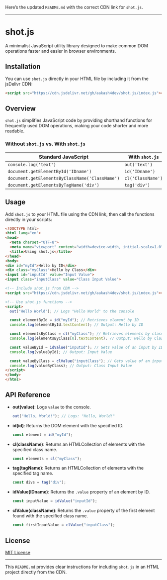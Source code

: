 Here’s the updated `README.md` with the correct CDN link for `shot.js`.

---

# shot.js

A minimalist JavaScript utility library designed to make common DOM operations faster and easier in browser environments.

## Installation

You can use `shot.js` directly in your HTML file by including it from the jsDelivr CDN:

```html
<script src="https://cdn.jsdelivr.net/gh/aakash4dev/shot.js/index.js"></script>
```

## Overview

`shot.js` simplifies JavaScript code by providing shorthand functions for frequently used DOM operations, making your code shorter and more readable.

### Without `shot.js` vs. With `shot.js`

| Standard JavaScript                    | With `shot.js`       |
|----------------------------------------|-----------------------|
| `console.log('text')`                  | `out('text')`        |
| `document.getElementById('IDname')`    | `id('IDname')`       |
| `document.getElementsByClassName('ClassName')` | `cl('ClassName')` |
| `document.getElementsByTagName('div')` | `tag('div')`         |

## Usage

Add `shot.js` to your HTML file using the CDN link, then call the functions directly in your scripts:

```html
<!DOCTYPE html>
<html lang="en">
<head>
  <meta charset="UTF-8">
  <meta name="viewport" content="width=device-width, initial-scale=1.0">
  <title>Using shot.js</title>
</head>
<body>
<div id="myId">Hello by ID</div>
<div class="myClass">Hello by Class</div>
<input id="inputId" value="Input Value">
<input class="inputClass" value="Class Input Value">

<!-- Include shot.js from CDN -->
<script src="https://cdn.jsdelivr.net/gh/aakash4dev/shot.js/index.js"></script>

<!-- Use shot.js functions -->
<script>
  out("Hello World"); // Logs "Hello World" to the console

  const elementById = id("myId"); // Retrieves element by ID
  console.log(elementById.textContent); // Output: Hello by ID

  const elementsByClass = cl("myClass"); // Retrieves elements by class name
  console.log(elementsByClass[0].textContent); // Output: Hello by Class

  const valueById = idValue("inputId"); // Gets value of an input by ID
  console.log(valueById); // Output: Input Value

  const valueByClass = clValue("inputClass"); // Gets value of an input by class
  console.log(valueByClass); // Output: Class Input Value
</script>
</body>
</html>
```

## API Reference

- **out(value)**: Logs `value` to the console.

  ```javascript
  out("Hello, World!"); // Logs: "Hello, World!"
  ```

- **id(id)**: Returns the DOM element with the specified ID.

  ```javascript
  const element = id("myId");
  ```

- **cl(className)**: Returns an HTMLCollection of elements with the specified class name.

  ```javascript
  const elements = cl("myClass");
  ```

- **tag(tagName)**: Returns an HTMLCollection of elements with the specified tag name.

  ```javascript
  const divs = tag("div");
  ```

- **idValue(IDname)**: Returns the `.value` property of an element by ID.

  ```javascript
  const inputValue = idValue("inputId");
  ```

- **clValue(className)**: Returns the `.value` property of the first element found with the specified class name.

  ```javascript
  const firstInputValue = clValue("inputClass");
  ```

## License

[MIT License](LICENSE)

---

This `README.md` provides clear instructions for including `shot.js` in an HTML project directly from the CDN.